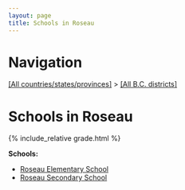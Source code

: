 ```yaml
---
layout: page
title: Schools in Roseau
---
```

# Navigation

[[All countries/states/provinces]](../..) > [[All B.C. districts]](..)

# Schools in Roseau

{% include_relative grade.html %}

**Schools:**

- [Roseau Elementary School](Roseau_Elementary_School.md)
- [Roseau Secondary School](Roseau_Secondary_School.md)
